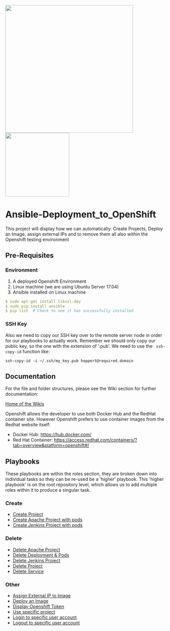 <img src="https://www.openshift.com/images/logos/openshift/Logotype_RH_OpenShift_wLogo_RGB_Gray.png" width="400"/>  <img src="https://blogs.missouristate.edu/cio/files/2016/06/ansible-logo.png" width="200"/>

# Ansible-Deployment_to_OpenShift
This project will display how we can automatically: Create Projects, Deploy an Image, assign external IPs and to remove them all also within the Openshift testing environment

## Pre-Requisites

### Environment
1) A deployed Openshift Environment
2) Linux machine (we are using Ubuntu Server 17.04)
3) Ansible installed on Linux machine
```yml
$ sudo apt-get install libssl-dev
$ sudo pip install ansible
$ pip list  # Check to see it has successfully installed
```

### SSH Key 
Also we need to copy our SSH key over to the remote server node in order for our playbooks to actually work. Remember we should only copy our public key, so the one with the extension of '.pub'. We need to use the ``` ssh-copy-id``` function like: 

``` ssh-copy-id -i ~/.ssh/my_key.pub hoppert@required.domain ```

## Documentation
For the file and folder structures, please see the Wiki section for further documentation:

[Home of the Wikis](https://github.com/thopper91/Ansible-Deployment_to_OpenShift/wiki)

Openshift allows the developer to use both Docker Hub and the RedHat container site. However Openshift prefers to use container images from the Redhat website itself:
- Docker Hub: https://hub.docker.com/
- Red Hat Container: https://access.redhat.com/containers/?tab=overview&platform=openshift#/ 

## Playbooks
These playbooks are within the roles section, they are broken down into individual tasks so they can be re-used be a 'higher' playbook. This 'higher playbook' is on the root repository level, which allows us to add multiple roles within it to produce a singular task.

### Create
- [Create Project](../master/roles/Create_Project/tasks/main.yml)
- [Create Apache Project with pods](../master/roles/Create_Apache_project_with_pods)
- [Create Jenkins Project with pods](../master/roles/Create_Jenkins_project_with_pods)

### Delete
- [Delete Apache Project](../master/roles/Delete_Apache_project)
- [Delete Deployment & Pods](../master/roles/Delete_Deployment_and_Pods/tasks/main.yml)
- [Delete Jenkins Project](../master/roles/Delete_Jenkins_project)
- [Delete Project](../master/roles/Delete_Project/tasks/main.yml)
- [Delete Service](../master/roles/Delete_Service/tasks/main.yml)

### Other
- [Assign External IP to Image](../master/roles/Assign_External_IP_to_Image/tasks/main.yml)
- [Deploy an Image](../master/roles/Deploy_an_Image/tasks/main.yml)
- [Display Openshift Token](../master/roles/Display_Token)
- [Use specific project](../master/roles/Get_to_project)
- [Login to specific user account](../master/roles/Get_to_project)
- [Logout to specific user account](../master/roles/Logout_of_account)
